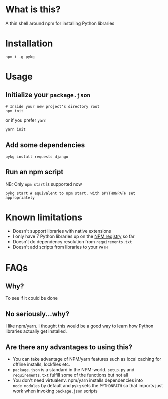 # What is this?

A thin shell around npm for installing Python libraries


# Installation

    npm i -g pykg

# Usage

## Initialize your `package.json`

    # Inside your new project's directory root
    npm init

or if you prefer `yarn`

    yarn init

## Add some dependencies

    pykg install requests django

## Run an npm script

NB: Only `npm start` is supported now

    pykg start # equivalent to npm start, with $PYTHONPATH set appropriately


# Known limitations

* Doesn't support libraries with native extensions
* I only have 7 Python libraries up on the [NPM registry](https://www.npmjs.com/org/pypi) so far
* Doesn't do dependency resolution from `requirements.txt`
* Doesn't add scripts from libraries to your `PATH`


# FAQs

## Why?

To see if it could be done



## No seriously...why?

I like npm/yarn. I thought this would be a good way to learn how Python libraries actually get installed.



## Are there any advantages to using this?

* You can take advantage of NPM/yarn features such as local caching for offline installs, lockfiles etc.
* `package.json` is a standard in the NPM-world. `setup.py` and `requirements.txt` fulfill some of the functions but not all
* You don't need virtualenv. npm/yarn installs dependencies into `node_modules` by default and `pykg` sets the `PYTHONPATH` so that imports just work when invoking `package.json` scripts
